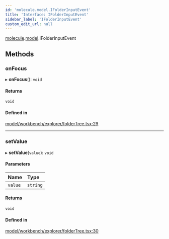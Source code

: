 ```yaml
---
id: 'molecule.model.IFolderInputEvent'
title: 'Interface: IFolderInputEvent'
sidebar_label: 'IFolderInputEvent'
custom_edit_url: null
---
```


[molecule](../namespaces/molecule).[model](../namespaces/molecule.model).IFolderInputEvent

## Methods

### onFocus

▸ **onFocus**(): `void`

#### Returns

`void`

#### Defined in

[model/workbench/explorer/folderTree.tsx:29](https://github.com/DTStack/molecule/blob/3e6bc450/src/model/workbench/explorer/folderTree.tsx#L29)

---

### setValue

▸ **setValue**(`value`): `void`

#### Parameters

| Name    | Type     |
| :------ | :------- |
| `value` | `string` |

#### Returns

`void`

#### Defined in

[model/workbench/explorer/folderTree.tsx:30](https://github.com/DTStack/molecule/blob/3e6bc450/src/model/workbench/explorer/folderTree.tsx#L30)
